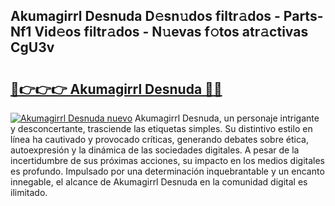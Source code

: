 ## Akumagirrl Desnuda D𝚎sn𝚞dos filtr𝚊dos - Parts-Nf1 Vid𝚎os filtr𝚊dos - N𝚞evas f𝚘tos atr𝚊ctivas CgU3v

# <h2><a href="http://mb6osd.tromn.icu/?c=Akumagirrl+Desnuda">🔗👉👉👉 Akumagirrl Desnuda 🔗🔗</a></h2>

[![Akumagirrl Desnuda nuevo](https://i.imgur.com/pEAQMta.gif)](http://mb6osd.tromn.icu/?c=Akumagirrl+Desnuda)
Akumagirrl Desnuda, un personaje intrigante y desconcertante, trasciende las etiquetas simples. Su distintivo estilo en línea ha cautivado y provocado críticas, generando debates sobre ética, autoexpresión y la dinámica de las sociedades digitales. A pesar de la incertidumbre de sus próximas acciones, su impacto en los medios digitales es profundo. Impulsado por una determinación inquebrantable y un encanto innegable, el alcance de Akumagirrl Desnuda en la comunidad digital es ilimitado.

